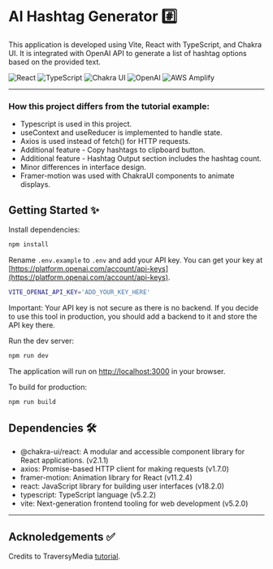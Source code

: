 # AI Hashtag Generator #️⃣

This application is developed using Vite, React with TypeScript, and Chakra UI. It is integrated with OpenAI API to generate a list of hashtag options based on the provided text. 

![React](https://img.shields.io/badge/React-20232A?style=for-the-badge&logo=react&logoColor=61DAFB)
![TypeScript](https://img.shields.io/badge/typescript-%23007ACC.svg?style=for-the-badge&logo=typescript&logoColor=white)
![Chakra UI](https://img.shields.io/badge/Chakra--UI-319795?style=for-the-badge&logo=chakra-ui&logoColor=white)
![OpenAI](https://a11ybadges.com/badge?logo=openai)
![AWS Amplify](https://a11ybadges.com/badge?logo=awsamplify)


<!-- !["AI Hashtag Generator project"](https://github.com/glowiep/ai-keyword-extractor/blob/main/public/ai-keyword-extractor.png?raw=true) -->

---

### How this project differs from the tutorial example:

- Typescript is used in this project.
- useContext and useReducer is implemented to handle state.
- Axios is used instead of fetch() for HTTP requests.
- Additional feature - Copy hashtags to clipboard button.
- Additional feature - Hashtag Output section includes the hashtag count.
- Minor differences in interface design.
- Framer-motion was used with ChakraUI components to animate displays.

## Getting Started ✨

Install dependencies:

```bash
npm install
```


Rename `.env.example` to `.env` and add your API key. You can get your key at [https://platform.openai.com/account/api-keys](https://platform.openai.com/account/api-keys).

```bash
VITE_OPENAI_API_KEY='ADD_YOUR_KEY_HERE'
```

Important: Your API key is not secure as there is no backend. If you decide to use this tool in production, you should add a backend to it and store the API key there.

Run the dev server:

```bash
npm run dev
```

The application will run on [http://localhost:3000](http://localhost:3000) in your browser.

To build for production:

```bash
npm run build
```

## Dependencies 🛠️

- @chakra-ui/react: A modular and accessible component library for React applications. (v2.1.1)
- axios: Promise-based HTTP client for making requests (v1.7.0)
- framer-motion: Animation library for React (v11.2.4)
- react: JavaScript library for building user interfaces (v18.2.0)
- typescript: TypeScript language (v5.2.2)
- vite: Next-generation frontend tooling for web development (v5.2.0)

<!-- ## Learnings 📚 -->

---

## Acknoledgements ✅
Credits to TraversyMedia <a href="https://www.traversymedia.com/blog/ai-keyword-extractor-with-react-openai">tutorial</a>. 
